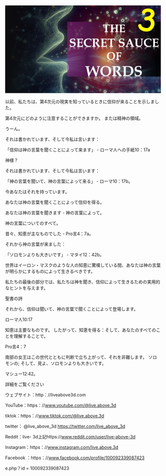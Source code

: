 ![Video cover image](../cover.jpeg "cover-photo")

以前、私たちは、第4次元の現実を知っているときに信仰が来ることを示しました。

第4次元にどのように注意することができますか。 または精神の領域。

うーん。

それは書かれています、そして今私は言います：

「信仰は神の言葉を聞くことによって来ます」 - ローマ人への手紙10：17a

 神様？

それは書かれています、そして今私は言います：

「神の言葉を聞いて、神の言葉によって来る」 - ローマ10：17b。

今あなたはそれを持っています。

あなたは神の言葉を聞くことによって信仰を得る。

あなたは神の言葉を聞きます - 神の言葉によって。

神の言葉についてのすべて。

昔々、知恵が主なものでした -  Pro言4：7a。

それから神の言葉が来ました：

「ソロモンよりも大きいです」 - マタイ12：42b。

世界はイーロン・マスクのような人の知恵に驚嘆している間、あなたは神の言葉が明らかにするものによって生きるべきです。

私たちの最後の部分では、私たちは神を聞き、信仰によって生きるための実用的なヒントを与えます。

聖書の詩

それから、信仰は聞いて、神の言葉で聞くことによって登場します。

ローマ人10:17

知恵は主要なものです。 したがって、知恵を得る：そして、あなたのすべてのことを理解することで。

Pro言4：7

南部の女王はこの世代とともに判断で立ち上がって、それを非難します。 ソロモンの; そして、見よ、ソロモンよりも大きいです。

マシュー12:42。

詳細をご覧ください

ウェブサイト：http：//liveabove3d.com

 YouTube：https：//www.youtube.com/@live.above.3d 

tiktok：https：//www.tiktok.com/@live.above.3d

twitter： @live_above_3d https://twitter.com/live_above_3d

 Reddit：live- 3d上記https://www.reddit.com/user/live-above-3d

 Instagram：https：//www.instagram.com/live.above.3d

Facebook ：https：//www.facebook.com/profile/100092339087423

e.php？id = 100092339087423